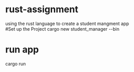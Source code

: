 # rust-assignment
using the rust language to create a student mangment app  
#Set up the Project
cargo new student_manager --bin
# run app 
cargo run
